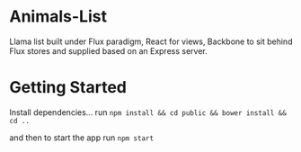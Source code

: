 # Animals-List
 Llama list built under Flux paradigm, React for views, Backbone to sit behind Flux stores and supplied based on an Express server.

# Getting Started
Install dependencies...
run `npm install && cd public && bower install && cd ..`

and then to start the app run `npm start`
